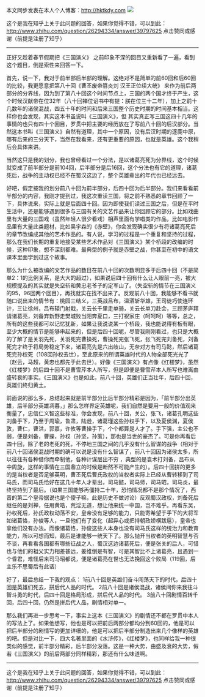 本文同步发表在本人个人博客：http://hktkdy.com
![](http://hktkdy.qiniudn.com/sanguo.jpg)

这个是我在知乎上关于此问题的回答，如果你觉得不错，可以到此：http://www.zhihu.com/question/26294334/answer/39797625 点击赞同或感谢（前提是注册了知乎）


---------------------------------------------------------------------------
正好又趁着春节假期把《三国演义》 之前印象不深的回目又重新看了一遍，看到这个题目，倒是索性来回答一下。

首先，说一下，我对于前半部后半部的理解。这绝对不是简单的前60回和后60回的比较，我更愿意把第八十回《曹丕废帝篡炎刘 汉王正位续大统》 来作为前后两部分的分界线，因为到了第八十回这个时间节点上，三国的两个国才终于产生，这个时候汉献帝在位32年（八十回禅位诏书中有提：朕在位三十二年），加上之前十几数年的诸侯混战，四五十年的时间和后来三国整个历史时期的时间基本相当。这样你也会发现，其实这本书虽说叫《三国演义》，但 其实真正写三国这四十几年的事情的也只有四十个回目，罗贯中把主要的经历放在了写前八十回的后汉部分。当然这本书叫《三国演义》自然有道理，其中一个原因，没有后汉时期的逐鹿中原，哪有后来的三分天下，当然在我看来，还有更重要的原因，也就是英雄。这个我稍后会具体来讲。

当然这只是我的划分，我也曾经看过一个分法，是以诸葛亮死为分界线，这个时候就变成了前半部分是前104回，后半部分是后16回，这个分法也有它的道理，诸葛死后，战争的主动权已经不在蜀汉这边了，整个英雄辈出的年代也已经远去。

好吧，假定按我的划分前八十回为前半部分，后四十回为后半部分。我们来看看前半部分的内容，我刚才提到过，我这次重读三国，将之前不熟悉的章节回顾了一下，具体说来，实际上就是后面四十回。因为即使我们读过三国之后，但是在平时生活中，还是能够遇到很多与三国有关的文艺作品来让你回顾它的部分。比如戏曲里有大量的三国戏（虽然年轻人很少看戏）相声里面有学唱类的作品，比如电影作品里有大量此类题材，比如吴宇森的《赤壁》，你会发现确实很少有将诸葛亮死后的章节改编成其他的艺术作品的。有人说，学习的过程是一个重复和坚持的过程，那么在我们长期的重复地接受某些艺术作品对《三国演义》某个桥段的改编的时候，这种印象，想不深刻都难。最典型的例子就是赤壁之战，你甚至在初中的语文课本里面学到过这个故事。

 那么为什么被改编的文艺作品的数目在前八十回的次数明显多于后四十回（不是简单2：1的比例关系，是大大的超过），如果说后四十回有什么让人眼前一亮，被大规模提及的其实就是失空斩和黄忠老爷子的定军山了。（失空斩的情节在三国演义的95，96回两个回目），再找就实在找不出来了。反观前八十回，我能够不看书就随口说出来的情节有：桃园三结义，三英战吕布，温酒斩华雄，王司徒巧使连环计，三让徐州，吕布辕门射戟，关云长千里走单骑，关云长单刀赴会，三顾茅庐拜请诸葛亮，刘备弃新野走樊城败当阳奔夏口，三打祝家庄（呵呵呵）等等，总之，所有的这些我都可以记忆犹新，如果让我说说某一个桥段，我也能说得有板有眼，至少大概的情节是能够串起来的，但是后四十回呢，尽管我刚刚看过，也只是大概的了解了是关羽先死，关羽死完曹操死，曹操死完张飞死，张飞死完刘备死，刘备死完才终于将局势稳定下来，诸葛亮先是六出岐山，无奈对方有司马懿，然后诸葛死完孙权死（108回孙权去世），至此原来的所谓英雄时代的人物全部死光光了（赵云，马超，黄忠也都先于此去世）。好像《三国演义》有点像《红楼梦》，虽然《红楼梦》的后四十回不是曹雪芹本人所写，但是即便是曹雪芹本人所写也难离由盛转衰的事实。《三国演义》也是如此，前八十回，英雄们正当壮年，后四十回，英雄们终归黄土。

前面说的那么多，总结起来就是前半部分比后半部分精彩是因为，「前半部分出英雄，后半部分英雄凋暮，」那么怎样界定英雄呢，我们自然是要用一般的价值观来衡量了，忠信仁义智这些标准，你会发现，前八十回，关公，张飞，诸葛孔明这些刘备手下，乃至于周瑜，鲁肃，陆逊，诸葛瑾这些孙权手下，以及夏侯渊，夏侯敦，曹仁，曹洪，郭嘉，许攸等曹操手下，个个都算是人才了。手下强，主公也不弱，便是刘备，曹操，孙权（孙坚，孙策），那也是当世的豪杰了。可是你再看后四十回，除了老的老死的死，不停地三国之间的几乎没有什么智谋的战争（相对于前八十回诸侯混战时期的确可以说是没有什么智谋了，前八十回因为诸侯太多，所以往往有各种借你而牵制他，各种计谋层出不穷 ，典型的是袁术打刘备，吕布从中周旋，这样的事情在三国鼎立的时候是断然不可能产生的）。后四十回拼的更多的是当权者是否足够英明，曹丕死后曹氏政权的当权者实际上已经从曹转移到了司马氏，而司马氏恰好在这几十年人才辈出，司马懿，司马师，司马昭，司马炎，最终坚持到了最后。（如果三国能够再僵持二十年，恐怕情况都不是那个情况了，西晋的第二个皇帝据说也是个傻子嘛，此是历史不做讨论）反观蜀汉政权，刘备死后继任的是刘禅，任用黄皓，荒淫无道，想让他来统一中国，岂不难乎。再看东吴，孙权死后，孙氏政权动荡不安，皇帝没有足够的能力，只能寄希望于手下的大将军如诸葛恪，孙俊等人，一旦他们有了变化（起异心或把持朝政娇横跋扈），皇帝也拿他们没有办法。而像诸葛恪，孙俊这些人本身也没有司马氏这样的统治力和教育能力，所以可想而知，最后是谁能够一统天下了。那么抛开当权者的英明智慧与否不谈，再看看各国都有哪些征战之人，蜀汉这边诸葛死后，便是张关的后人，可惜也与他们的祖父实力相差甚远，姜维倒是有智，可是其智比不上诸葛亮，且遇到一个昏君，难怪后来司马昭都说，便是诸葛亮在世也无法挽回这个败局（119回，后主乐不思蜀后有此话）

好了，最后总结一下我的观点：
1前八十回是英雄们奋斗闯荡天下的时代，后四十回是英雄们死去，拼后代人品的时代。
2前八十回是诸侯混战，诸侯间你来我往斗智斗勇的时代，后四十回是格局形成，拼后代人品的时代。
3前八十回剧情百转千回，后四十回，仍然是拼后代人品，剧情相对单一。

那么我们再进一步思考一下，事实上这本《三国演义》的剧情还不都在罗贯中本人的写法上了。如果他想写，他也是可以把前后两部分都均分到60回的，他是可以把后半部分的剧情写的更加详细的，他是可以把后半部分制造出来几个像样的英雄的吧。但是对比一下，四大名著里面的《水浒传》，《红楼梦》，也同样给我一种很类似的感觉，前半部分精彩，后半部分没落。这是一种大势，由盛及衰的大势，假若《三国演义》的前后两部分同样精彩，那还有什么味道啊。

-----------------------------------------------------------------------------------
这个是我在知乎上关于此问题的回答，如果你觉得不错，可以到此：http://www.zhihu.com/question/26294334/answer/39797625   点击赞同或感谢（前提是注册了知乎）


